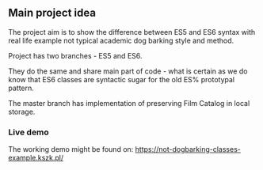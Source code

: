 ## Main project idea

The project aim is to show the difference between ES5 and ES6 syntax with real life example not typical academic dog barking style and method.

Project has two branches - ES5 and ES6.

They do the same and share main part of code - what is certain as we do know that ES6 classes are syntactic sugar for the old ES% prototypal pattern.

The master branch has implementation of preserving Film Catalog in local storage.

### Live demo

The working demo might be found on:
https://not-dogbarking-classes-example.kszk.pl/
